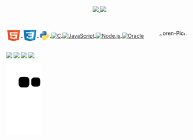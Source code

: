 <div align="center">
  <a href="https://github.com/19loren">
  <img height="180em" src="https://github-readme-stats.vercel.app/api?username=19loren&show_icons=true&theme=tokyonight&include_all_commits=true&count_private=true"/>
  <img height="180em" src="https://github-readme-stats.vercel.app/api/top-langs/?username=19loren&layout=compact&langs_count=7&theme=tokyonight"/>
</div>
  
  ##
 
 <div style="display: inline_block"><br>
 
  <img align="center" alt="HTML" height="30" width="40" src="https://raw.githubusercontent.com/devicons/devicon/master/icons/html5/html5-original.svg">
  <img align="center" alt="CSS" height="30" width="40" src="https://raw.githubusercontent.com/devicons/devicon/master/icons/css3/css3-original.svg">
  <img align="center" alt="Python" height="30" with="40" src="https://raw.githubusercontent.com/devicons/devicon/master/icons/python/python-original.svg">
  <img align="center" alt="C" height="30" width="40" img src="https://cdn.jsdelivr.net/gh/devicons/devicon/icons/c/c-original.svg"/>
  <img align="center" alt="JavaScript" height="25" width="30" img src="https://cdn.jsdelivr.net/gh/devicons/devicon/icons/javascript/javascript-original.svg"/>
  <img align="center" alt="Node.js" height="25" width="30" img src="https://cdn.jsdelivr.net/gh/devicons/devicon/icons/nodejs/nodejs-original.svg"/>
  <img align="center" alt="Oracle" height="50" width="60" img src="https://cdn.jsdelivr.net/gh/devicons/devicon/icons/oracle/oracle-original.svg"/>
          
  <img align="right" alt="Loren-Picrew" height="150" style="border-radius:50px;" src="https://picrew.me/shareImg/org/202209/338224_jbwIZXb0.png">
  
</div>
       
  ##
 
<div> 
<a href="https://instagram.com/lor.sv/" target="_blank"><img src="https://img.shields.io/badge/-Instagram-%23E4405F?style=for-the-badge&logo=instagram&logoColor=white" target="_blank"></a>
 <a href="https://discord.gg/639995140911398923" target="_blank"><img src="https://img.shields.io/badge/Discord-7289DA?style=for-the-badge&logo=discord&logoColor=white" target="_blank"></a> 
  <a href = "mailto:lorzsev@gmail.com"><img src="https://img.shields.io/badge/-Gmail-%23333?style=for-the-badge&logo=gmail&logoColor=white" target="_blank"></a>
  <a href="https://www.linkedin.com/in/loren-tavolaro-9bb207234/" target="_blank"><img src="https://img.shields.io/badge/-LinkedIn-%230077B5?style=for-the-badge&logo=linkedin&logoColor=white" target="_blank"></a>
 
![Snake animation](https://github.com/19loren/19loren/blob/output/github-contribution-grid-snake.svg)
 
</div>
          
